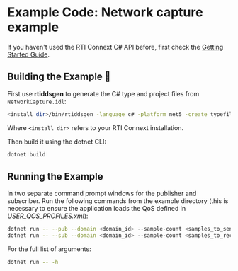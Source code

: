 # Example Code: Network capture example

If you haven't used the RTI Connext C# API before, first check the
[Getting Started Guide](https://community.rti.com/static/documentation/connext-dds/6.1.2/doc/manuals/connext_dds_professional/getting_started_guide/index.html).

## Building the Example :wrench:

First use **rtiddsgen** to generate the C# type and project files from
`NetworkCapture.idl`:

```sh
<install dir>/bin/rtiddsgen -language c# -platform net5 -create typefiles -create makefiles NetworkCapture.idl
```

Where `<install dir>` refers to your RTI Connext installation.

Then build it using the dotnet CLI:

```sh
dotnet build
```

## Running the Example

In two separate command prompt windows for the publisher and subscriber. Run the
following commands from the example directory (this is necessary to ensure the
application loads the QoS defined in *USER_QOS_PROFILES.xml*):

```sh
dotnet run -- --pub --domain <domain_id> --sample-count <samples_to_send>
dotnet run -- --sub --domain <domain_id> --sample-count <samples_to_receive>
```

For the full list of arguments:

```sh
dotnet run -- -h
```
